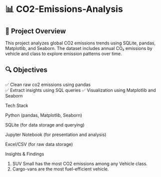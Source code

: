 # 📊  CO2-Emissions-Analysis 

## 📌 Project Overview  
This project analyzes global CO2 emissions trends using SQLite, pandas, Matplotlib, and Seaborn. The dataset includes annual CO₂ emissions by vehicle and class to explore emission patterns over time.

## 🔍 Objectives  
✅ Clean raw co2 emissions using pandas  
✅ Extract insights using SQL queries
✅ Visualization using Matplotlib and Seaborn


Tech Stack

Python (pandas, Matplotlib, Seaborn)

SQLite (for data storage and querying)

Jupyter Notebook (for presentation and analysis)

Excel/CSV (for raw data storage)


Insights & Findings

1. SUV Small has the most CO2 emissions among any Vehicle class.
2. Cargo-vans are the most fuel-efficient vehicle.
